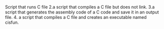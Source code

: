  Script that runs C file 
2.a script that compiles a C file but does not link.
3.a script that generates the assembly code of a C code and save it in an output file.
4. a script that compiles a C file and creates an executable named cisfun.
